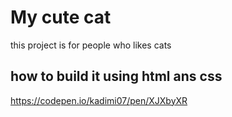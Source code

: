 # My cute cat
this project is for people who likes cats
## how to build it using html ans css
https://codepen.io/kadimi07/pen/XJXbyXR
